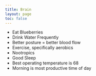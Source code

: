 ```yaml
---
title: Brain
layout: page
toc: false
---
```


- Eat Blueberries
- Drink Water Frequently
- Better posture = better blood flow
- Exercise, specifically aerobics
- Nootropics
- Good Sleep
- Best operating temperature is 68
- Morning is most productive time of day